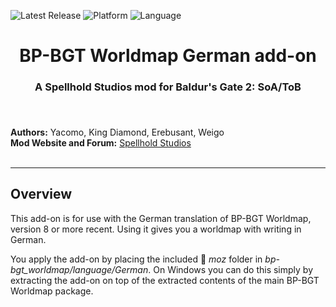 
![Latest Release](https://img.shields.io/github/v/release/SpellholdStudios/BP-BGT-Worldmap_German_addon?include_prereleases&color=darkred)
![Platform](https://img.shields.io/static/v1?label=platform&message=windows&color=informational)
![Language](https://img.shields.io/static/v1?label=language&message=German&color=limegreen)

<div align="center"><h1></a>BP-BGT Worldmap German add-on</h1>

<h3>A Spellhold Studios mod for Baldur's Gate 2: SoA/ToB<h3>

</div><br />


**Authors:** Yacomo, King Diamond, Erebusant, Weigo  
**Mod Website and Forum:** <a href="http://www.shsforums.net/forum/401-worldmap/">Spellhold Studios</a><br /><br />


<hr>


## Overview

This add-on is for use with the German translation of BP-BGT Worldmap, version 8 or more recent. Using it gives you a worldmap with writing in German.

You apply the add-on by placing the included :file_folder: *moz* folder in *bp-bgt_worldmap/language/German*. On Windows you can do this simply by extracting the add-on on top of the extracted contents of the main BP-BGT Worldmap package.

